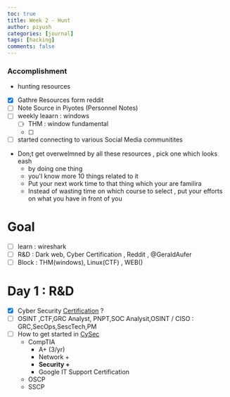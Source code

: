 ```yaml
---
toc: true
title: Week 2 - Hunt
author: piyush
categories: [journal]
tags: [hacking]
comments: false
---
```



### Accomplishment
- hunting resources
- [x] Gathre Resources form reddit
- [ ] Note Source in Piyotes (Personnel Notes)
- [ ] weekly leaarn : windows 
	+ [ ] THM : window fundamental
	+ [ ] 
- [ ] started connecting to various Social Media communitites 
- Don;t get overwelmned by all these resources , pick one which looks eash
	+ by doing one thing
	+ you'l know more 10 things related to it
	+ Put your next work time to that thing which your are familira
	+ Instead of wasting time on which course to select , put your efforts on what you have in front of you


# Goal
- [ ] learn : wireshark
- [ ] R&D : Dark web, Cyber Certification , Reddit , @GeraldAufer
- [ ] Block : THM(windows), Linux(CTF) , WEB()

# Day 1 : R&D

- [x] Cyber Security [Certification](https://pauljerimy.com/security-certification-roadmap/) ?
- [ ] OSINT ,CTF,GRC Analyst, PNPT,SOC Analysit,OSINT / CISO : GRC,SecOps,SescTech,PM
- [ ] How to get started in [CySec](https://www.youtube.com/watch?v=4d-qmWLt90E)
	+ CompTIA 
		* A+ (3/yr)
		* Network +
		* __Security +__
		* Google IT Support Certification
	+ OSCP 
	+ SSCP
	

